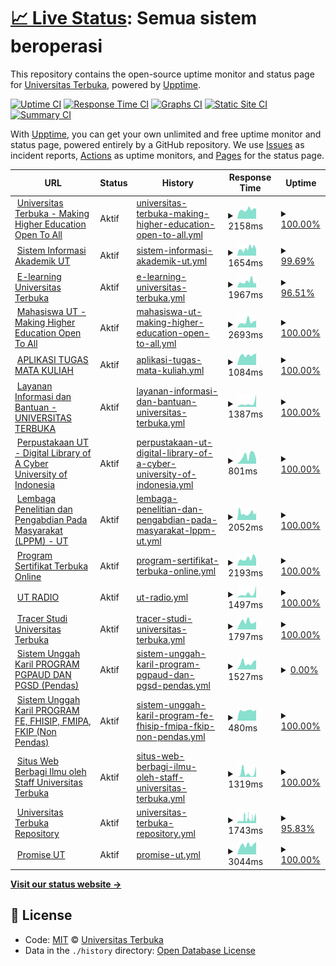 # [📈 Live Status](https://UnivTerbuka.github.io/online): <!--live status--> **Semua sistem beroperasi**

This repository contains the open-source uptime monitor and status page for [Universitas Terbuka](https://www.ut.ac.id/), powered by [Upptime](https://github.com/upptime/upptime).

[![Uptime CI](https://github.com/koj-co/upptime/workflows/Uptime%20CI/badge.svg)](https://github.com/koj-co/upptime/actions?query=workflow%3A%22Uptime+CI%22)
[![Response Time CI](https://github.com/koj-co/upptime/workflows/Response%20Time%20CI/badge.svg)](https://github.com/koj-co/upptime/actions?query=workflow%3A%22Response+Time+CI%22)
[![Graphs CI](https://github.com/koj-co/upptime/workflows/Graphs%20CI/badge.svg)](https://github.com/koj-co/upptime/actions?query=workflow%3A%22Graphs+CI%22)
[![Static Site CI](https://github.com/koj-co/upptime/workflows/Static%20Site%20CI/badge.svg)](https://github.com/koj-co/upptime/actions?query=workflow%3A%22Static+Site+CI%22)
[![Summary CI](https://github.com/koj-co/upptime/workflows/Summary%20CI/badge.svg)](https://github.com/koj-co/upptime/actions?query=workflow%3A%22Summary+CI%22)

With [Upptime](https://upptime.js.org), you can get your own unlimited and free uptime monitor and status page, powered entirely by a GitHub repository. We use [Issues](https://github.com/UnivTerbuka/online/issues) as incident reports, [Actions](https://github.com/UnivTerbuka/online/actions) as uptime monitors, and [Pages](https://UnivTerbuka.github.io/online) for the status page.

<!--start: status pages-->
<!-- This summary is generated by Upptime (https://github.com/upptime/upptime) -->
<!-- Do not edit this manually, your changes will be overwritten -->
<!-- prettier-ignore -->
| URL | Status | History | Response Time | Uptime |
| --- | ------ | ------- | ------------- | ------ |
| <img alt="" src="https://favicons.githubusercontent.com/www.ut.ac.id" height="13"> [Universitas Terbuka - Making Higher Education Open To All](https://www.ut.ac.id/) | Aktif | [universitas-terbuka-making-higher-education-open-to-all.yml](https://github.com/UnivTerbuka/online/commits/HEAD/history/universitas-terbuka-making-higher-education-open-to-all.yml) | <details><summary><img alt="Response time graph" src="./graphs/universitas-terbuka-making-higher-education-open-to-all/response-time-week.png" height="20"> 2158ms</summary><br><a href="https://UnivTerbuka.github.io/online/history/universitas-terbuka-making-higher-education-open-to-all"><img alt="Response time 3251" src="https://img.shields.io/endpoint?url=https%3A%2F%2Fraw.githubusercontent.com%2FUnivTerbuka%2Fonline%2FHEAD%2Fapi%2Funiversitas-terbuka-making-higher-education-open-to-all%2Fresponse-time.json"></a><br><a href="https://UnivTerbuka.github.io/online/history/universitas-terbuka-making-higher-education-open-to-all"><img alt="24-hour response time 2392" src="https://img.shields.io/endpoint?url=https%3A%2F%2Fraw.githubusercontent.com%2FUnivTerbuka%2Fonline%2FHEAD%2Fapi%2Funiversitas-terbuka-making-higher-education-open-to-all%2Fresponse-time-day.json"></a><br><a href="https://UnivTerbuka.github.io/online/history/universitas-terbuka-making-higher-education-open-to-all"><img alt="7-day response time 2158" src="https://img.shields.io/endpoint?url=https%3A%2F%2Fraw.githubusercontent.com%2FUnivTerbuka%2Fonline%2FHEAD%2Fapi%2Funiversitas-terbuka-making-higher-education-open-to-all%2Fresponse-time-week.json"></a><br><a href="https://UnivTerbuka.github.io/online/history/universitas-terbuka-making-higher-education-open-to-all"><img alt="30-day response time 2266" src="https://img.shields.io/endpoint?url=https%3A%2F%2Fraw.githubusercontent.com%2FUnivTerbuka%2Fonline%2FHEAD%2Fapi%2Funiversitas-terbuka-making-higher-education-open-to-all%2Fresponse-time-month.json"></a><br><a href="https://UnivTerbuka.github.io/online/history/universitas-terbuka-making-higher-education-open-to-all"><img alt="1-year response time 3251" src="https://img.shields.io/endpoint?url=https%3A%2F%2Fraw.githubusercontent.com%2FUnivTerbuka%2Fonline%2FHEAD%2Fapi%2Funiversitas-terbuka-making-higher-education-open-to-all%2Fresponse-time-year.json"></a></details> | <details><summary><a href="https://UnivTerbuka.github.io/online/history/universitas-terbuka-making-higher-education-open-to-all">100.00%</a></summary><a href="https://UnivTerbuka.github.io/online/history/universitas-terbuka-making-higher-education-open-to-all"><img alt="All-time uptime 100.00%" src="https://img.shields.io/endpoint?url=https%3A%2F%2Fraw.githubusercontent.com%2FUnivTerbuka%2Fonline%2FHEAD%2Fapi%2Funiversitas-terbuka-making-higher-education-open-to-all%2Fuptime.json"></a><br><a href="https://UnivTerbuka.github.io/online/history/universitas-terbuka-making-higher-education-open-to-all"><img alt="24-hour uptime 100.00%" src="https://img.shields.io/endpoint?url=https%3A%2F%2Fraw.githubusercontent.com%2FUnivTerbuka%2Fonline%2FHEAD%2Fapi%2Funiversitas-terbuka-making-higher-education-open-to-all%2Fuptime-day.json"></a><br><a href="https://UnivTerbuka.github.io/online/history/universitas-terbuka-making-higher-education-open-to-all"><img alt="7-day uptime 100.00%" src="https://img.shields.io/endpoint?url=https%3A%2F%2Fraw.githubusercontent.com%2FUnivTerbuka%2Fonline%2FHEAD%2Fapi%2Funiversitas-terbuka-making-higher-education-open-to-all%2Fuptime-week.json"></a><br><a href="https://UnivTerbuka.github.io/online/history/universitas-terbuka-making-higher-education-open-to-all"><img alt="30-day uptime 100.00%" src="https://img.shields.io/endpoint?url=https%3A%2F%2Fraw.githubusercontent.com%2FUnivTerbuka%2Fonline%2FHEAD%2Fapi%2Funiversitas-terbuka-making-higher-education-open-to-all%2Fuptime-month.json"></a><br><a href="https://UnivTerbuka.github.io/online/history/universitas-terbuka-making-higher-education-open-to-all"><img alt="1-year uptime 100.00%" src="https://img.shields.io/endpoint?url=https%3A%2F%2Fraw.githubusercontent.com%2FUnivTerbuka%2Fonline%2FHEAD%2Fapi%2Funiversitas-terbuka-making-higher-education-open-to-all%2Fuptime-year.json"></a></details>
| <img alt="" src="https://favicons.githubusercontent.com/sia.ut.ac.id" height="13"> [Sistem Informasi Akademik UT](https://sia.ut.ac.id/) | Aktif | [sistem-informasi-akademik-ut.yml](https://github.com/UnivTerbuka/online/commits/HEAD/history/sistem-informasi-akademik-ut.yml) | <details><summary><img alt="Response time graph" src="./graphs/sistem-informasi-akademik-ut/response-time-week.png" height="20"> 1654ms</summary><br><a href="https://UnivTerbuka.github.io/online/history/sistem-informasi-akademik-ut"><img alt="Response time 2215" src="https://img.shields.io/endpoint?url=https%3A%2F%2Fraw.githubusercontent.com%2FUnivTerbuka%2Fonline%2FHEAD%2Fapi%2Fsistem-informasi-akademik-ut%2Fresponse-time.json"></a><br><a href="https://UnivTerbuka.github.io/online/history/sistem-informasi-akademik-ut"><img alt="24-hour response time 1432" src="https://img.shields.io/endpoint?url=https%3A%2F%2Fraw.githubusercontent.com%2FUnivTerbuka%2Fonline%2FHEAD%2Fapi%2Fsistem-informasi-akademik-ut%2Fresponse-time-day.json"></a><br><a href="https://UnivTerbuka.github.io/online/history/sistem-informasi-akademik-ut"><img alt="7-day response time 1654" src="https://img.shields.io/endpoint?url=https%3A%2F%2Fraw.githubusercontent.com%2FUnivTerbuka%2Fonline%2FHEAD%2Fapi%2Fsistem-informasi-akademik-ut%2Fresponse-time-week.json"></a><br><a href="https://UnivTerbuka.github.io/online/history/sistem-informasi-akademik-ut"><img alt="30-day response time 1656" src="https://img.shields.io/endpoint?url=https%3A%2F%2Fraw.githubusercontent.com%2FUnivTerbuka%2Fonline%2FHEAD%2Fapi%2Fsistem-informasi-akademik-ut%2Fresponse-time-month.json"></a><br><a href="https://UnivTerbuka.github.io/online/history/sistem-informasi-akademik-ut"><img alt="1-year response time 2215" src="https://img.shields.io/endpoint?url=https%3A%2F%2Fraw.githubusercontent.com%2FUnivTerbuka%2Fonline%2FHEAD%2Fapi%2Fsistem-informasi-akademik-ut%2Fresponse-time-year.json"></a></details> | <details><summary><a href="https://UnivTerbuka.github.io/online/history/sistem-informasi-akademik-ut">99.69%</a></summary><a href="https://UnivTerbuka.github.io/online/history/sistem-informasi-akademik-ut"><img alt="All-time uptime 99.25%" src="https://img.shields.io/endpoint?url=https%3A%2F%2Fraw.githubusercontent.com%2FUnivTerbuka%2Fonline%2FHEAD%2Fapi%2Fsistem-informasi-akademik-ut%2Fuptime.json"></a><br><a href="https://UnivTerbuka.github.io/online/history/sistem-informasi-akademik-ut"><img alt="24-hour uptime 100.00%" src="https://img.shields.io/endpoint?url=https%3A%2F%2Fraw.githubusercontent.com%2FUnivTerbuka%2Fonline%2FHEAD%2Fapi%2Fsistem-informasi-akademik-ut%2Fuptime-day.json"></a><br><a href="https://UnivTerbuka.github.io/online/history/sistem-informasi-akademik-ut"><img alt="7-day uptime 99.69%" src="https://img.shields.io/endpoint?url=https%3A%2F%2Fraw.githubusercontent.com%2FUnivTerbuka%2Fonline%2FHEAD%2Fapi%2Fsistem-informasi-akademik-ut%2Fuptime-week.json"></a><br><a href="https://UnivTerbuka.github.io/online/history/sistem-informasi-akademik-ut"><img alt="30-day uptime 99.93%" src="https://img.shields.io/endpoint?url=https%3A%2F%2Fraw.githubusercontent.com%2FUnivTerbuka%2Fonline%2FHEAD%2Fapi%2Fsistem-informasi-akademik-ut%2Fuptime-month.json"></a><br><a href="https://UnivTerbuka.github.io/online/history/sistem-informasi-akademik-ut"><img alt="1-year uptime 99.25%" src="https://img.shields.io/endpoint?url=https%3A%2F%2Fraw.githubusercontent.com%2FUnivTerbuka%2Fonline%2FHEAD%2Fapi%2Fsistem-informasi-akademik-ut%2Fuptime-year.json"></a></details>
| <img alt="" src="https://favicons.githubusercontent.com/elearning.ut.ac.id" height="13"> [E-learning Universitas Terbuka](https://elearning.ut.ac.id/) | Aktif | [e-learning-universitas-terbuka.yml](https://github.com/UnivTerbuka/online/commits/HEAD/history/e-learning-universitas-terbuka.yml) | <details><summary><img alt="Response time graph" src="./graphs/e-learning-universitas-terbuka/response-time-week.png" height="20"> 1967ms</summary><br><a href="https://UnivTerbuka.github.io/online/history/e-learning-universitas-terbuka"><img alt="Response time 3830" src="https://img.shields.io/endpoint?url=https%3A%2F%2Fraw.githubusercontent.com%2FUnivTerbuka%2Fonline%2FHEAD%2Fapi%2Fe-learning-universitas-terbuka%2Fresponse-time.json"></a><br><a href="https://UnivTerbuka.github.io/online/history/e-learning-universitas-terbuka"><img alt="24-hour response time 2284" src="https://img.shields.io/endpoint?url=https%3A%2F%2Fraw.githubusercontent.com%2FUnivTerbuka%2Fonline%2FHEAD%2Fapi%2Fe-learning-universitas-terbuka%2Fresponse-time-day.json"></a><br><a href="https://UnivTerbuka.github.io/online/history/e-learning-universitas-terbuka"><img alt="7-day response time 1967" src="https://img.shields.io/endpoint?url=https%3A%2F%2Fraw.githubusercontent.com%2FUnivTerbuka%2Fonline%2FHEAD%2Fapi%2Fe-learning-universitas-terbuka%2Fresponse-time-week.json"></a><br><a href="https://UnivTerbuka.github.io/online/history/e-learning-universitas-terbuka"><img alt="30-day response time 6659" src="https://img.shields.io/endpoint?url=https%3A%2F%2Fraw.githubusercontent.com%2FUnivTerbuka%2Fonline%2FHEAD%2Fapi%2Fe-learning-universitas-terbuka%2Fresponse-time-month.json"></a><br><a href="https://UnivTerbuka.github.io/online/history/e-learning-universitas-terbuka"><img alt="1-year response time 3830" src="https://img.shields.io/endpoint?url=https%3A%2F%2Fraw.githubusercontent.com%2FUnivTerbuka%2Fonline%2FHEAD%2Fapi%2Fe-learning-universitas-terbuka%2Fresponse-time-year.json"></a></details> | <details><summary><a href="https://UnivTerbuka.github.io/online/history/e-learning-universitas-terbuka">96.51%</a></summary><a href="https://UnivTerbuka.github.io/online/history/e-learning-universitas-terbuka"><img alt="All-time uptime 86.64%" src="https://img.shields.io/endpoint?url=https%3A%2F%2Fraw.githubusercontent.com%2FUnivTerbuka%2Fonline%2FHEAD%2Fapi%2Fe-learning-universitas-terbuka%2Fuptime.json"></a><br><a href="https://UnivTerbuka.github.io/online/history/e-learning-universitas-terbuka"><img alt="24-hour uptime 94.94%" src="https://img.shields.io/endpoint?url=https%3A%2F%2Fraw.githubusercontent.com%2FUnivTerbuka%2Fonline%2FHEAD%2Fapi%2Fe-learning-universitas-terbuka%2Fuptime-day.json"></a><br><a href="https://UnivTerbuka.github.io/online/history/e-learning-universitas-terbuka"><img alt="7-day uptime 96.51%" src="https://img.shields.io/endpoint?url=https%3A%2F%2Fraw.githubusercontent.com%2FUnivTerbuka%2Fonline%2FHEAD%2Fapi%2Fe-learning-universitas-terbuka%2Fuptime-week.json"></a><br><a href="https://UnivTerbuka.github.io/online/history/e-learning-universitas-terbuka"><img alt="30-day uptime 99.20%" src="https://img.shields.io/endpoint?url=https%3A%2F%2Fraw.githubusercontent.com%2FUnivTerbuka%2Fonline%2FHEAD%2Fapi%2Fe-learning-universitas-terbuka%2Fuptime-month.json"></a><br><a href="https://UnivTerbuka.github.io/online/history/e-learning-universitas-terbuka"><img alt="1-year uptime 86.64%" src="https://img.shields.io/endpoint?url=https%3A%2F%2Fraw.githubusercontent.com%2FUnivTerbuka%2Fonline%2FHEAD%2Fapi%2Fe-learning-universitas-terbuka%2Fuptime-year.json"></a></details>
| <img alt="" src="https://favicons.githubusercontent.com/mahasiswa.ut.ac.id" height="13"> [Mahasiswa UT - Making Higher Education Open To All](https://mahasiswa.ut.ac.id/) | Aktif | [mahasiswa-ut-making-higher-education-open-to-all.yml](https://github.com/UnivTerbuka/online/commits/HEAD/history/mahasiswa-ut-making-higher-education-open-to-all.yml) | <details><summary><img alt="Response time graph" src="./graphs/mahasiswa-ut-making-higher-education-open-to-all/response-time-week.png" height="20"> 2693ms</summary><br><a href="https://UnivTerbuka.github.io/online/history/mahasiswa-ut-making-higher-education-open-to-all"><img alt="Response time 3384" src="https://img.shields.io/endpoint?url=https%3A%2F%2Fraw.githubusercontent.com%2FUnivTerbuka%2Fonline%2FHEAD%2Fapi%2Fmahasiswa-ut-making-higher-education-open-to-all%2Fresponse-time.json"></a><br><a href="https://UnivTerbuka.github.io/online/history/mahasiswa-ut-making-higher-education-open-to-all"><img alt="24-hour response time 3180" src="https://img.shields.io/endpoint?url=https%3A%2F%2Fraw.githubusercontent.com%2FUnivTerbuka%2Fonline%2FHEAD%2Fapi%2Fmahasiswa-ut-making-higher-education-open-to-all%2Fresponse-time-day.json"></a><br><a href="https://UnivTerbuka.github.io/online/history/mahasiswa-ut-making-higher-education-open-to-all"><img alt="7-day response time 2693" src="https://img.shields.io/endpoint?url=https%3A%2F%2Fraw.githubusercontent.com%2FUnivTerbuka%2Fonline%2FHEAD%2Fapi%2Fmahasiswa-ut-making-higher-education-open-to-all%2Fresponse-time-week.json"></a><br><a href="https://UnivTerbuka.github.io/online/history/mahasiswa-ut-making-higher-education-open-to-all"><img alt="30-day response time 2603" src="https://img.shields.io/endpoint?url=https%3A%2F%2Fraw.githubusercontent.com%2FUnivTerbuka%2Fonline%2FHEAD%2Fapi%2Fmahasiswa-ut-making-higher-education-open-to-all%2Fresponse-time-month.json"></a><br><a href="https://UnivTerbuka.github.io/online/history/mahasiswa-ut-making-higher-education-open-to-all"><img alt="1-year response time 3384" src="https://img.shields.io/endpoint?url=https%3A%2F%2Fraw.githubusercontent.com%2FUnivTerbuka%2Fonline%2FHEAD%2Fapi%2Fmahasiswa-ut-making-higher-education-open-to-all%2Fresponse-time-year.json"></a></details> | <details><summary><a href="https://UnivTerbuka.github.io/online/history/mahasiswa-ut-making-higher-education-open-to-all">100.00%</a></summary><a href="https://UnivTerbuka.github.io/online/history/mahasiswa-ut-making-higher-education-open-to-all"><img alt="All-time uptime 98.86%" src="https://img.shields.io/endpoint?url=https%3A%2F%2Fraw.githubusercontent.com%2FUnivTerbuka%2Fonline%2FHEAD%2Fapi%2Fmahasiswa-ut-making-higher-education-open-to-all%2Fuptime.json"></a><br><a href="https://UnivTerbuka.github.io/online/history/mahasiswa-ut-making-higher-education-open-to-all"><img alt="24-hour uptime 100.00%" src="https://img.shields.io/endpoint?url=https%3A%2F%2Fraw.githubusercontent.com%2FUnivTerbuka%2Fonline%2FHEAD%2Fapi%2Fmahasiswa-ut-making-higher-education-open-to-all%2Fuptime-day.json"></a><br><a href="https://UnivTerbuka.github.io/online/history/mahasiswa-ut-making-higher-education-open-to-all"><img alt="7-day uptime 100.00%" src="https://img.shields.io/endpoint?url=https%3A%2F%2Fraw.githubusercontent.com%2FUnivTerbuka%2Fonline%2FHEAD%2Fapi%2Fmahasiswa-ut-making-higher-education-open-to-all%2Fuptime-week.json"></a><br><a href="https://UnivTerbuka.github.io/online/history/mahasiswa-ut-making-higher-education-open-to-all"><img alt="30-day uptime 100.00%" src="https://img.shields.io/endpoint?url=https%3A%2F%2Fraw.githubusercontent.com%2FUnivTerbuka%2Fonline%2FHEAD%2Fapi%2Fmahasiswa-ut-making-higher-education-open-to-all%2Fuptime-month.json"></a><br><a href="https://UnivTerbuka.github.io/online/history/mahasiswa-ut-making-higher-education-open-to-all"><img alt="1-year uptime 98.86%" src="https://img.shields.io/endpoint?url=https%3A%2F%2Fraw.githubusercontent.com%2FUnivTerbuka%2Fonline%2FHEAD%2Fapi%2Fmahasiswa-ut-making-higher-education-open-to-all%2Fuptime-year.json"></a></details>
| <img alt="" src="https://favicons.githubusercontent.com/tmk.ut.ac.id" height="13"> [APLIKASI TUGAS MATA KULIAH](https://tmk.ut.ac.id/tmkui/#/) | Aktif | [aplikasi-tugas-mata-kuliah.yml](https://github.com/UnivTerbuka/online/commits/HEAD/history/aplikasi-tugas-mata-kuliah.yml) | <details><summary><img alt="Response time graph" src="./graphs/aplikasi-tugas-mata-kuliah/response-time-week.png" height="20"> 1084ms</summary><br><a href="https://UnivTerbuka.github.io/online/history/aplikasi-tugas-mata-kuliah"><img alt="Response time 1795" src="https://img.shields.io/endpoint?url=https%3A%2F%2Fraw.githubusercontent.com%2FUnivTerbuka%2Fonline%2FHEAD%2Fapi%2Faplikasi-tugas-mata-kuliah%2Fresponse-time.json"></a><br><a href="https://UnivTerbuka.github.io/online/history/aplikasi-tugas-mata-kuliah"><img alt="24-hour response time 1256" src="https://img.shields.io/endpoint?url=https%3A%2F%2Fraw.githubusercontent.com%2FUnivTerbuka%2Fonline%2FHEAD%2Fapi%2Faplikasi-tugas-mata-kuliah%2Fresponse-time-day.json"></a><br><a href="https://UnivTerbuka.github.io/online/history/aplikasi-tugas-mata-kuliah"><img alt="7-day response time 1084" src="https://img.shields.io/endpoint?url=https%3A%2F%2Fraw.githubusercontent.com%2FUnivTerbuka%2Fonline%2FHEAD%2Fapi%2Faplikasi-tugas-mata-kuliah%2Fresponse-time-week.json"></a><br><a href="https://UnivTerbuka.github.io/online/history/aplikasi-tugas-mata-kuliah"><img alt="30-day response time 1275" src="https://img.shields.io/endpoint?url=https%3A%2F%2Fraw.githubusercontent.com%2FUnivTerbuka%2Fonline%2FHEAD%2Fapi%2Faplikasi-tugas-mata-kuliah%2Fresponse-time-month.json"></a><br><a href="https://UnivTerbuka.github.io/online/history/aplikasi-tugas-mata-kuliah"><img alt="1-year response time 1795" src="https://img.shields.io/endpoint?url=https%3A%2F%2Fraw.githubusercontent.com%2FUnivTerbuka%2Fonline%2FHEAD%2Fapi%2Faplikasi-tugas-mata-kuliah%2Fresponse-time-year.json"></a></details> | <details><summary><a href="https://UnivTerbuka.github.io/online/history/aplikasi-tugas-mata-kuliah">100.00%</a></summary><a href="https://UnivTerbuka.github.io/online/history/aplikasi-tugas-mata-kuliah"><img alt="All-time uptime 98.78%" src="https://img.shields.io/endpoint?url=https%3A%2F%2Fraw.githubusercontent.com%2FUnivTerbuka%2Fonline%2FHEAD%2Fapi%2Faplikasi-tugas-mata-kuliah%2Fuptime.json"></a><br><a href="https://UnivTerbuka.github.io/online/history/aplikasi-tugas-mata-kuliah"><img alt="24-hour uptime 100.00%" src="https://img.shields.io/endpoint?url=https%3A%2F%2Fraw.githubusercontent.com%2FUnivTerbuka%2Fonline%2FHEAD%2Fapi%2Faplikasi-tugas-mata-kuliah%2Fuptime-day.json"></a><br><a href="https://UnivTerbuka.github.io/online/history/aplikasi-tugas-mata-kuliah"><img alt="7-day uptime 100.00%" src="https://img.shields.io/endpoint?url=https%3A%2F%2Fraw.githubusercontent.com%2FUnivTerbuka%2Fonline%2FHEAD%2Fapi%2Faplikasi-tugas-mata-kuliah%2Fuptime-week.json"></a><br><a href="https://UnivTerbuka.github.io/online/history/aplikasi-tugas-mata-kuliah"><img alt="30-day uptime 100.00%" src="https://img.shields.io/endpoint?url=https%3A%2F%2Fraw.githubusercontent.com%2FUnivTerbuka%2Fonline%2FHEAD%2Fapi%2Faplikasi-tugas-mata-kuliah%2Fuptime-month.json"></a><br><a href="https://UnivTerbuka.github.io/online/history/aplikasi-tugas-mata-kuliah"><img alt="1-year uptime 98.78%" src="https://img.shields.io/endpoint?url=https%3A%2F%2Fraw.githubusercontent.com%2FUnivTerbuka%2Fonline%2FHEAD%2Fapi%2Faplikasi-tugas-mata-kuliah%2Fuptime-year.json"></a></details>
| <img alt="" src="https://favicons.githubusercontent.com/hallo-ut.ut.ac.id" height="13"> [Layanan Informasi dan Bantuan - UNIVERSITAS TERBUKA](http://hallo-ut.ut.ac.id/) | Aktif | [layanan-informasi-dan-bantuan-universitas-terbuka.yml](https://github.com/UnivTerbuka/online/commits/HEAD/history/layanan-informasi-dan-bantuan-universitas-terbuka.yml) | <details><summary><img alt="Response time graph" src="./graphs/layanan-informasi-dan-bantuan-universitas-terbuka/response-time-week.png" height="20"> 1387ms</summary><br><a href="https://UnivTerbuka.github.io/online/history/layanan-informasi-dan-bantuan-universitas-terbuka"><img alt="Response time 1613" src="https://img.shields.io/endpoint?url=https%3A%2F%2Fraw.githubusercontent.com%2FUnivTerbuka%2Fonline%2FHEAD%2Fapi%2Flayanan-informasi-dan-bantuan-universitas-terbuka%2Fresponse-time.json"></a><br><a href="https://UnivTerbuka.github.io/online/history/layanan-informasi-dan-bantuan-universitas-terbuka"><img alt="24-hour response time 4867" src="https://img.shields.io/endpoint?url=https%3A%2F%2Fraw.githubusercontent.com%2FUnivTerbuka%2Fonline%2FHEAD%2Fapi%2Flayanan-informasi-dan-bantuan-universitas-terbuka%2Fresponse-time-day.json"></a><br><a href="https://UnivTerbuka.github.io/online/history/layanan-informasi-dan-bantuan-universitas-terbuka"><img alt="7-day response time 1387" src="https://img.shields.io/endpoint?url=https%3A%2F%2Fraw.githubusercontent.com%2FUnivTerbuka%2Fonline%2FHEAD%2Fapi%2Flayanan-informasi-dan-bantuan-universitas-terbuka%2Fresponse-time-week.json"></a><br><a href="https://UnivTerbuka.github.io/online/history/layanan-informasi-dan-bantuan-universitas-terbuka"><img alt="30-day response time 1029" src="https://img.shields.io/endpoint?url=https%3A%2F%2Fraw.githubusercontent.com%2FUnivTerbuka%2Fonline%2FHEAD%2Fapi%2Flayanan-informasi-dan-bantuan-universitas-terbuka%2Fresponse-time-month.json"></a><br><a href="https://UnivTerbuka.github.io/online/history/layanan-informasi-dan-bantuan-universitas-terbuka"><img alt="1-year response time 1613" src="https://img.shields.io/endpoint?url=https%3A%2F%2Fraw.githubusercontent.com%2FUnivTerbuka%2Fonline%2FHEAD%2Fapi%2Flayanan-informasi-dan-bantuan-universitas-terbuka%2Fresponse-time-year.json"></a></details> | <details><summary><a href="https://UnivTerbuka.github.io/online/history/layanan-informasi-dan-bantuan-universitas-terbuka">100.00%</a></summary><a href="https://UnivTerbuka.github.io/online/history/layanan-informasi-dan-bantuan-universitas-terbuka"><img alt="All-time uptime 98.83%" src="https://img.shields.io/endpoint?url=https%3A%2F%2Fraw.githubusercontent.com%2FUnivTerbuka%2Fonline%2FHEAD%2Fapi%2Flayanan-informasi-dan-bantuan-universitas-terbuka%2Fuptime.json"></a><br><a href="https://UnivTerbuka.github.io/online/history/layanan-informasi-dan-bantuan-universitas-terbuka"><img alt="24-hour uptime 100.00%" src="https://img.shields.io/endpoint?url=https%3A%2F%2Fraw.githubusercontent.com%2FUnivTerbuka%2Fonline%2FHEAD%2Fapi%2Flayanan-informasi-dan-bantuan-universitas-terbuka%2Fuptime-day.json"></a><br><a href="https://UnivTerbuka.github.io/online/history/layanan-informasi-dan-bantuan-universitas-terbuka"><img alt="7-day uptime 100.00%" src="https://img.shields.io/endpoint?url=https%3A%2F%2Fraw.githubusercontent.com%2FUnivTerbuka%2Fonline%2FHEAD%2Fapi%2Flayanan-informasi-dan-bantuan-universitas-terbuka%2Fuptime-week.json"></a><br><a href="https://UnivTerbuka.github.io/online/history/layanan-informasi-dan-bantuan-universitas-terbuka"><img alt="30-day uptime 100.00%" src="https://img.shields.io/endpoint?url=https%3A%2F%2Fraw.githubusercontent.com%2FUnivTerbuka%2Fonline%2FHEAD%2Fapi%2Flayanan-informasi-dan-bantuan-universitas-terbuka%2Fuptime-month.json"></a><br><a href="https://UnivTerbuka.github.io/online/history/layanan-informasi-dan-bantuan-universitas-terbuka"><img alt="1-year uptime 98.83%" src="https://img.shields.io/endpoint?url=https%3A%2F%2Fraw.githubusercontent.com%2FUnivTerbuka%2Fonline%2FHEAD%2Fapi%2Flayanan-informasi-dan-bantuan-universitas-terbuka%2Fuptime-year.json"></a></details>
| <img alt="" src="https://favicons.githubusercontent.com/www.pustaka.ut.ac.id" height="13"> [Perpustakaan UT - Digital Library of A Cyber University of Indonesia](https://www.pustaka.ut.ac.id/) | Aktif | [perpustakaan-ut-digital-library-of-a-cyber-university-of-indonesia.yml](https://github.com/UnivTerbuka/online/commits/HEAD/history/perpustakaan-ut-digital-library-of-a-cyber-university-of-indonesia.yml) | <details><summary><img alt="Response time graph" src="./graphs/perpustakaan-ut-digital-library-of-a-cyber-university-of-indonesia/response-time-week.png" height="20"> 801ms</summary><br><a href="https://UnivTerbuka.github.io/online/history/perpustakaan-ut-digital-library-of-a-cyber-university-of-indonesia"><img alt="Response time 1172" src="https://img.shields.io/endpoint?url=https%3A%2F%2Fraw.githubusercontent.com%2FUnivTerbuka%2Fonline%2FHEAD%2Fapi%2Fperpustakaan-ut-digital-library-of-a-cyber-university-of-indonesia%2Fresponse-time.json"></a><br><a href="https://UnivTerbuka.github.io/online/history/perpustakaan-ut-digital-library-of-a-cyber-university-of-indonesia"><img alt="24-hour response time 468" src="https://img.shields.io/endpoint?url=https%3A%2F%2Fraw.githubusercontent.com%2FUnivTerbuka%2Fonline%2FHEAD%2Fapi%2Fperpustakaan-ut-digital-library-of-a-cyber-university-of-indonesia%2Fresponse-time-day.json"></a><br><a href="https://UnivTerbuka.github.io/online/history/perpustakaan-ut-digital-library-of-a-cyber-university-of-indonesia"><img alt="7-day response time 801" src="https://img.shields.io/endpoint?url=https%3A%2F%2Fraw.githubusercontent.com%2FUnivTerbuka%2Fonline%2FHEAD%2Fapi%2Fperpustakaan-ut-digital-library-of-a-cyber-university-of-indonesia%2Fresponse-time-week.json"></a><br><a href="https://UnivTerbuka.github.io/online/history/perpustakaan-ut-digital-library-of-a-cyber-university-of-indonesia"><img alt="30-day response time 1153" src="https://img.shields.io/endpoint?url=https%3A%2F%2Fraw.githubusercontent.com%2FUnivTerbuka%2Fonline%2FHEAD%2Fapi%2Fperpustakaan-ut-digital-library-of-a-cyber-university-of-indonesia%2Fresponse-time-month.json"></a><br><a href="https://UnivTerbuka.github.io/online/history/perpustakaan-ut-digital-library-of-a-cyber-university-of-indonesia"><img alt="1-year response time 1172" src="https://img.shields.io/endpoint?url=https%3A%2F%2Fraw.githubusercontent.com%2FUnivTerbuka%2Fonline%2FHEAD%2Fapi%2Fperpustakaan-ut-digital-library-of-a-cyber-university-of-indonesia%2Fresponse-time-year.json"></a></details> | <details><summary><a href="https://UnivTerbuka.github.io/online/history/perpustakaan-ut-digital-library-of-a-cyber-university-of-indonesia">100.00%</a></summary><a href="https://UnivTerbuka.github.io/online/history/perpustakaan-ut-digital-library-of-a-cyber-university-of-indonesia"><img alt="All-time uptime 100.00%" src="https://img.shields.io/endpoint?url=https%3A%2F%2Fraw.githubusercontent.com%2FUnivTerbuka%2Fonline%2FHEAD%2Fapi%2Fperpustakaan-ut-digital-library-of-a-cyber-university-of-indonesia%2Fuptime.json"></a><br><a href="https://UnivTerbuka.github.io/online/history/perpustakaan-ut-digital-library-of-a-cyber-university-of-indonesia"><img alt="24-hour uptime 100.00%" src="https://img.shields.io/endpoint?url=https%3A%2F%2Fraw.githubusercontent.com%2FUnivTerbuka%2Fonline%2FHEAD%2Fapi%2Fperpustakaan-ut-digital-library-of-a-cyber-university-of-indonesia%2Fuptime-day.json"></a><br><a href="https://UnivTerbuka.github.io/online/history/perpustakaan-ut-digital-library-of-a-cyber-university-of-indonesia"><img alt="7-day uptime 100.00%" src="https://img.shields.io/endpoint?url=https%3A%2F%2Fraw.githubusercontent.com%2FUnivTerbuka%2Fonline%2FHEAD%2Fapi%2Fperpustakaan-ut-digital-library-of-a-cyber-university-of-indonesia%2Fuptime-week.json"></a><br><a href="https://UnivTerbuka.github.io/online/history/perpustakaan-ut-digital-library-of-a-cyber-university-of-indonesia"><img alt="30-day uptime 100.00%" src="https://img.shields.io/endpoint?url=https%3A%2F%2Fraw.githubusercontent.com%2FUnivTerbuka%2Fonline%2FHEAD%2Fapi%2Fperpustakaan-ut-digital-library-of-a-cyber-university-of-indonesia%2Fuptime-month.json"></a><br><a href="https://UnivTerbuka.github.io/online/history/perpustakaan-ut-digital-library-of-a-cyber-university-of-indonesia"><img alt="1-year uptime 100.00%" src="https://img.shields.io/endpoint?url=https%3A%2F%2Fraw.githubusercontent.com%2FUnivTerbuka%2Fonline%2FHEAD%2Fapi%2Fperpustakaan-ut-digital-library-of-a-cyber-university-of-indonesia%2Fuptime-year.json"></a></details>
| <img alt="" src="https://favicons.githubusercontent.com/lppm.ut.ac.id" height="13"> [Lembaga Penelitian dan Pengabdian Pada Masyarakat (LPPM) - UT](http://lppm.ut.ac.id/) | Aktif | [lembaga-penelitian-dan-pengabdian-pada-masyarakat-lppm-ut.yml](https://github.com/UnivTerbuka/online/commits/HEAD/history/lembaga-penelitian-dan-pengabdian-pada-masyarakat-lppm-ut.yml) | <details><summary><img alt="Response time graph" src="./graphs/lembaga-penelitian-dan-pengabdian-pada-masyarakat-lppm-ut/response-time-week.png" height="20"> 2052ms</summary><br><a href="https://UnivTerbuka.github.io/online/history/lembaga-penelitian-dan-pengabdian-pada-masyarakat-lppm-ut"><img alt="Response time 2887" src="https://img.shields.io/endpoint?url=https%3A%2F%2Fraw.githubusercontent.com%2FUnivTerbuka%2Fonline%2FHEAD%2Fapi%2Flembaga-penelitian-dan-pengabdian-pada-masyarakat-lppm-ut%2Fresponse-time.json"></a><br><a href="https://UnivTerbuka.github.io/online/history/lembaga-penelitian-dan-pengabdian-pada-masyarakat-lppm-ut"><img alt="24-hour response time 1729" src="https://img.shields.io/endpoint?url=https%3A%2F%2Fraw.githubusercontent.com%2FUnivTerbuka%2Fonline%2FHEAD%2Fapi%2Flembaga-penelitian-dan-pengabdian-pada-masyarakat-lppm-ut%2Fresponse-time-day.json"></a><br><a href="https://UnivTerbuka.github.io/online/history/lembaga-penelitian-dan-pengabdian-pada-masyarakat-lppm-ut"><img alt="7-day response time 2052" src="https://img.shields.io/endpoint?url=https%3A%2F%2Fraw.githubusercontent.com%2FUnivTerbuka%2Fonline%2FHEAD%2Fapi%2Flembaga-penelitian-dan-pengabdian-pada-masyarakat-lppm-ut%2Fresponse-time-week.json"></a><br><a href="https://UnivTerbuka.github.io/online/history/lembaga-penelitian-dan-pengabdian-pada-masyarakat-lppm-ut"><img alt="30-day response time 2560" src="https://img.shields.io/endpoint?url=https%3A%2F%2Fraw.githubusercontent.com%2FUnivTerbuka%2Fonline%2FHEAD%2Fapi%2Flembaga-penelitian-dan-pengabdian-pada-masyarakat-lppm-ut%2Fresponse-time-month.json"></a><br><a href="https://UnivTerbuka.github.io/online/history/lembaga-penelitian-dan-pengabdian-pada-masyarakat-lppm-ut"><img alt="1-year response time 2887" src="https://img.shields.io/endpoint?url=https%3A%2F%2Fraw.githubusercontent.com%2FUnivTerbuka%2Fonline%2FHEAD%2Fapi%2Flembaga-penelitian-dan-pengabdian-pada-masyarakat-lppm-ut%2Fresponse-time-year.json"></a></details> | <details><summary><a href="https://UnivTerbuka.github.io/online/history/lembaga-penelitian-dan-pengabdian-pada-masyarakat-lppm-ut">100.00%</a></summary><a href="https://UnivTerbuka.github.io/online/history/lembaga-penelitian-dan-pengabdian-pada-masyarakat-lppm-ut"><img alt="All-time uptime 100.00%" src="https://img.shields.io/endpoint?url=https%3A%2F%2Fraw.githubusercontent.com%2FUnivTerbuka%2Fonline%2FHEAD%2Fapi%2Flembaga-penelitian-dan-pengabdian-pada-masyarakat-lppm-ut%2Fuptime.json"></a><br><a href="https://UnivTerbuka.github.io/online/history/lembaga-penelitian-dan-pengabdian-pada-masyarakat-lppm-ut"><img alt="24-hour uptime 100.00%" src="https://img.shields.io/endpoint?url=https%3A%2F%2Fraw.githubusercontent.com%2FUnivTerbuka%2Fonline%2FHEAD%2Fapi%2Flembaga-penelitian-dan-pengabdian-pada-masyarakat-lppm-ut%2Fuptime-day.json"></a><br><a href="https://UnivTerbuka.github.io/online/history/lembaga-penelitian-dan-pengabdian-pada-masyarakat-lppm-ut"><img alt="7-day uptime 100.00%" src="https://img.shields.io/endpoint?url=https%3A%2F%2Fraw.githubusercontent.com%2FUnivTerbuka%2Fonline%2FHEAD%2Fapi%2Flembaga-penelitian-dan-pengabdian-pada-masyarakat-lppm-ut%2Fuptime-week.json"></a><br><a href="https://UnivTerbuka.github.io/online/history/lembaga-penelitian-dan-pengabdian-pada-masyarakat-lppm-ut"><img alt="30-day uptime 100.00%" src="https://img.shields.io/endpoint?url=https%3A%2F%2Fraw.githubusercontent.com%2FUnivTerbuka%2Fonline%2FHEAD%2Fapi%2Flembaga-penelitian-dan-pengabdian-pada-masyarakat-lppm-ut%2Fuptime-month.json"></a><br><a href="https://UnivTerbuka.github.io/online/history/lembaga-penelitian-dan-pengabdian-pada-masyarakat-lppm-ut"><img alt="1-year uptime 100.00%" src="https://img.shields.io/endpoint?url=https%3A%2F%2Fraw.githubusercontent.com%2FUnivTerbuka%2Fonline%2FHEAD%2Fapi%2Flembaga-penelitian-dan-pengabdian-pada-masyarakat-lppm-ut%2Fuptime-year.json"></a></details>
| <img alt="" src="https://favicons.githubusercontent.com/moocs.ut.ac.id" height="13"> [Program Sertifikat Terbuka Online](http://moocs.ut.ac.id/) | Aktif | [program-sertifikat-terbuka-online.yml](https://github.com/UnivTerbuka/online/commits/HEAD/history/program-sertifikat-terbuka-online.yml) | <details><summary><img alt="Response time graph" src="./graphs/program-sertifikat-terbuka-online/response-time-week.png" height="20"> 2193ms</summary><br><a href="https://UnivTerbuka.github.io/online/history/program-sertifikat-terbuka-online"><img alt="Response time 2742" src="https://img.shields.io/endpoint?url=https%3A%2F%2Fraw.githubusercontent.com%2FUnivTerbuka%2Fonline%2FHEAD%2Fapi%2Fprogram-sertifikat-terbuka-online%2Fresponse-time.json"></a><br><a href="https://UnivTerbuka.github.io/online/history/program-sertifikat-terbuka-online"><img alt="24-hour response time 2179" src="https://img.shields.io/endpoint?url=https%3A%2F%2Fraw.githubusercontent.com%2FUnivTerbuka%2Fonline%2FHEAD%2Fapi%2Fprogram-sertifikat-terbuka-online%2Fresponse-time-day.json"></a><br><a href="https://UnivTerbuka.github.io/online/history/program-sertifikat-terbuka-online"><img alt="7-day response time 2193" src="https://img.shields.io/endpoint?url=https%3A%2F%2Fraw.githubusercontent.com%2FUnivTerbuka%2Fonline%2FHEAD%2Fapi%2Fprogram-sertifikat-terbuka-online%2Fresponse-time-week.json"></a><br><a href="https://UnivTerbuka.github.io/online/history/program-sertifikat-terbuka-online"><img alt="30-day response time 1919" src="https://img.shields.io/endpoint?url=https%3A%2F%2Fraw.githubusercontent.com%2FUnivTerbuka%2Fonline%2FHEAD%2Fapi%2Fprogram-sertifikat-terbuka-online%2Fresponse-time-month.json"></a><br><a href="https://UnivTerbuka.github.io/online/history/program-sertifikat-terbuka-online"><img alt="1-year response time 2742" src="https://img.shields.io/endpoint?url=https%3A%2F%2Fraw.githubusercontent.com%2FUnivTerbuka%2Fonline%2FHEAD%2Fapi%2Fprogram-sertifikat-terbuka-online%2Fresponse-time-year.json"></a></details> | <details><summary><a href="https://UnivTerbuka.github.io/online/history/program-sertifikat-terbuka-online">100.00%</a></summary><a href="https://UnivTerbuka.github.io/online/history/program-sertifikat-terbuka-online"><img alt="All-time uptime 98.85%" src="https://img.shields.io/endpoint?url=https%3A%2F%2Fraw.githubusercontent.com%2FUnivTerbuka%2Fonline%2FHEAD%2Fapi%2Fprogram-sertifikat-terbuka-online%2Fuptime.json"></a><br><a href="https://UnivTerbuka.github.io/online/history/program-sertifikat-terbuka-online"><img alt="24-hour uptime 100.00%" src="https://img.shields.io/endpoint?url=https%3A%2F%2Fraw.githubusercontent.com%2FUnivTerbuka%2Fonline%2FHEAD%2Fapi%2Fprogram-sertifikat-terbuka-online%2Fuptime-day.json"></a><br><a href="https://UnivTerbuka.github.io/online/history/program-sertifikat-terbuka-online"><img alt="7-day uptime 100.00%" src="https://img.shields.io/endpoint?url=https%3A%2F%2Fraw.githubusercontent.com%2FUnivTerbuka%2Fonline%2FHEAD%2Fapi%2Fprogram-sertifikat-terbuka-online%2Fuptime-week.json"></a><br><a href="https://UnivTerbuka.github.io/online/history/program-sertifikat-terbuka-online"><img alt="30-day uptime 100.00%" src="https://img.shields.io/endpoint?url=https%3A%2F%2Fraw.githubusercontent.com%2FUnivTerbuka%2Fonline%2FHEAD%2Fapi%2Fprogram-sertifikat-terbuka-online%2Fuptime-month.json"></a><br><a href="https://UnivTerbuka.github.io/online/history/program-sertifikat-terbuka-online"><img alt="1-year uptime 98.85%" src="https://img.shields.io/endpoint?url=https%3A%2F%2Fraw.githubusercontent.com%2FUnivTerbuka%2Fonline%2FHEAD%2Fapi%2Fprogram-sertifikat-terbuka-online%2Fuptime-year.json"></a></details>
| <img alt="" src="https://favicons.githubusercontent.com/utradio.ut.ac.id" height="13"> [UT RADIO](http://utradio.ut.ac.id/) | Aktif | [ut-radio.yml](https://github.com/UnivTerbuka/online/commits/HEAD/history/ut-radio.yml) | <details><summary><img alt="Response time graph" src="./graphs/ut-radio/response-time-week.png" height="20"> 1497ms</summary><br><a href="https://UnivTerbuka.github.io/online/history/ut-radio"><img alt="Response time 1793" src="https://img.shields.io/endpoint?url=https%3A%2F%2Fraw.githubusercontent.com%2FUnivTerbuka%2Fonline%2FHEAD%2Fapi%2Fut-radio%2Fresponse-time.json"></a><br><a href="https://UnivTerbuka.github.io/online/history/ut-radio"><img alt="24-hour response time 4549" src="https://img.shields.io/endpoint?url=https%3A%2F%2Fraw.githubusercontent.com%2FUnivTerbuka%2Fonline%2FHEAD%2Fapi%2Fut-radio%2Fresponse-time-day.json"></a><br><a href="https://UnivTerbuka.github.io/online/history/ut-radio"><img alt="7-day response time 1497" src="https://img.shields.io/endpoint?url=https%3A%2F%2Fraw.githubusercontent.com%2FUnivTerbuka%2Fonline%2FHEAD%2Fapi%2Fut-radio%2Fresponse-time-week.json"></a><br><a href="https://UnivTerbuka.github.io/online/history/ut-radio"><img alt="30-day response time 1308" src="https://img.shields.io/endpoint?url=https%3A%2F%2Fraw.githubusercontent.com%2FUnivTerbuka%2Fonline%2FHEAD%2Fapi%2Fut-radio%2Fresponse-time-month.json"></a><br><a href="https://UnivTerbuka.github.io/online/history/ut-radio"><img alt="1-year response time 1793" src="https://img.shields.io/endpoint?url=https%3A%2F%2Fraw.githubusercontent.com%2FUnivTerbuka%2Fonline%2FHEAD%2Fapi%2Fut-radio%2Fresponse-time-year.json"></a></details> | <details><summary><a href="https://UnivTerbuka.github.io/online/history/ut-radio">100.00%</a></summary><a href="https://UnivTerbuka.github.io/online/history/ut-radio"><img alt="All-time uptime 98.87%" src="https://img.shields.io/endpoint?url=https%3A%2F%2Fraw.githubusercontent.com%2FUnivTerbuka%2Fonline%2FHEAD%2Fapi%2Fut-radio%2Fuptime.json"></a><br><a href="https://UnivTerbuka.github.io/online/history/ut-radio"><img alt="24-hour uptime 100.00%" src="https://img.shields.io/endpoint?url=https%3A%2F%2Fraw.githubusercontent.com%2FUnivTerbuka%2Fonline%2FHEAD%2Fapi%2Fut-radio%2Fuptime-day.json"></a><br><a href="https://UnivTerbuka.github.io/online/history/ut-radio"><img alt="7-day uptime 100.00%" src="https://img.shields.io/endpoint?url=https%3A%2F%2Fraw.githubusercontent.com%2FUnivTerbuka%2Fonline%2FHEAD%2Fapi%2Fut-radio%2Fuptime-week.json"></a><br><a href="https://UnivTerbuka.github.io/online/history/ut-radio"><img alt="30-day uptime 100.00%" src="https://img.shields.io/endpoint?url=https%3A%2F%2Fraw.githubusercontent.com%2FUnivTerbuka%2Fonline%2FHEAD%2Fapi%2Fut-radio%2Fuptime-month.json"></a><br><a href="https://UnivTerbuka.github.io/online/history/ut-radio"><img alt="1-year uptime 98.87%" src="https://img.shields.io/endpoint?url=https%3A%2F%2Fraw.githubusercontent.com%2FUnivTerbuka%2Fonline%2FHEAD%2Fapi%2Fut-radio%2Fuptime-year.json"></a></details>
| <img alt="" src="https://favicons.githubusercontent.com/tracer.lppm.ut.ac.id" height="13"> [Tracer Studi Universitas Terbuka](http://tracer.lppm.ut.ac.id/) | Aktif | [tracer-studi-universitas-terbuka.yml](https://github.com/UnivTerbuka/online/commits/HEAD/history/tracer-studi-universitas-terbuka.yml) | <details><summary><img alt="Response time graph" src="./graphs/tracer-studi-universitas-terbuka/response-time-week.png" height="20"> 1797ms</summary><br><a href="https://UnivTerbuka.github.io/online/history/tracer-studi-universitas-terbuka"><img alt="Response time 3102" src="https://img.shields.io/endpoint?url=https%3A%2F%2Fraw.githubusercontent.com%2FUnivTerbuka%2Fonline%2FHEAD%2Fapi%2Ftracer-studi-universitas-terbuka%2Fresponse-time.json"></a><br><a href="https://UnivTerbuka.github.io/online/history/tracer-studi-universitas-terbuka"><img alt="24-hour response time 1837" src="https://img.shields.io/endpoint?url=https%3A%2F%2Fraw.githubusercontent.com%2FUnivTerbuka%2Fonline%2FHEAD%2Fapi%2Ftracer-studi-universitas-terbuka%2Fresponse-time-day.json"></a><br><a href="https://UnivTerbuka.github.io/online/history/tracer-studi-universitas-terbuka"><img alt="7-day response time 1797" src="https://img.shields.io/endpoint?url=https%3A%2F%2Fraw.githubusercontent.com%2FUnivTerbuka%2Fonline%2FHEAD%2Fapi%2Ftracer-studi-universitas-terbuka%2Fresponse-time-week.json"></a><br><a href="https://UnivTerbuka.github.io/online/history/tracer-studi-universitas-terbuka"><img alt="30-day response time 1944" src="https://img.shields.io/endpoint?url=https%3A%2F%2Fraw.githubusercontent.com%2FUnivTerbuka%2Fonline%2FHEAD%2Fapi%2Ftracer-studi-universitas-terbuka%2Fresponse-time-month.json"></a><br><a href="https://UnivTerbuka.github.io/online/history/tracer-studi-universitas-terbuka"><img alt="1-year response time 3102" src="https://img.shields.io/endpoint?url=https%3A%2F%2Fraw.githubusercontent.com%2FUnivTerbuka%2Fonline%2FHEAD%2Fapi%2Ftracer-studi-universitas-terbuka%2Fresponse-time-year.json"></a></details> | <details><summary><a href="https://UnivTerbuka.github.io/online/history/tracer-studi-universitas-terbuka">100.00%</a></summary><a href="https://UnivTerbuka.github.io/online/history/tracer-studi-universitas-terbuka"><img alt="All-time uptime 98.89%" src="https://img.shields.io/endpoint?url=https%3A%2F%2Fraw.githubusercontent.com%2FUnivTerbuka%2Fonline%2FHEAD%2Fapi%2Ftracer-studi-universitas-terbuka%2Fuptime.json"></a><br><a href="https://UnivTerbuka.github.io/online/history/tracer-studi-universitas-terbuka"><img alt="24-hour uptime 100.00%" src="https://img.shields.io/endpoint?url=https%3A%2F%2Fraw.githubusercontent.com%2FUnivTerbuka%2Fonline%2FHEAD%2Fapi%2Ftracer-studi-universitas-terbuka%2Fuptime-day.json"></a><br><a href="https://UnivTerbuka.github.io/online/history/tracer-studi-universitas-terbuka"><img alt="7-day uptime 100.00%" src="https://img.shields.io/endpoint?url=https%3A%2F%2Fraw.githubusercontent.com%2FUnivTerbuka%2Fonline%2FHEAD%2Fapi%2Ftracer-studi-universitas-terbuka%2Fuptime-week.json"></a><br><a href="https://UnivTerbuka.github.io/online/history/tracer-studi-universitas-terbuka"><img alt="30-day uptime 100.00%" src="https://img.shields.io/endpoint?url=https%3A%2F%2Fraw.githubusercontent.com%2FUnivTerbuka%2Fonline%2FHEAD%2Fapi%2Ftracer-studi-universitas-terbuka%2Fuptime-month.json"></a><br><a href="https://UnivTerbuka.github.io/online/history/tracer-studi-universitas-terbuka"><img alt="1-year uptime 98.89%" src="https://img.shields.io/endpoint?url=https%3A%2F%2Fraw.githubusercontent.com%2FUnivTerbuka%2Fonline%2FHEAD%2Fapi%2Ftracer-studi-universitas-terbuka%2Fuptime-year.json"></a></details>
| <img alt="" src="https://favicons.githubusercontent.com/karil.ut.ac.id" height="13"> [Sistem Unggah Karil PROGRAM PGPAUD DAN PGSD (Pendas)](http://karil.ut.ac.id/pendas/) | Aktif | [sistem-unggah-karil-program-pgpaud-dan-pgsd-pendas.yml](https://github.com/UnivTerbuka/online/commits/HEAD/history/sistem-unggah-karil-program-pgpaud-dan-pgsd-pendas.yml) | <details><summary><img alt="Response time graph" src="./graphs/sistem-unggah-karil-program-pgpaud-dan-pgsd-pendas/response-time-week.png" height="20"> 1527ms</summary><br><a href="https://UnivTerbuka.github.io/online/history/sistem-unggah-karil-program-pgpaud-dan-pgsd-pendas"><img alt="Response time 2161" src="https://img.shields.io/endpoint?url=https%3A%2F%2Fraw.githubusercontent.com%2FUnivTerbuka%2Fonline%2FHEAD%2Fapi%2Fsistem-unggah-karil-program-pgpaud-dan-pgsd-pendas%2Fresponse-time.json"></a><br><a href="https://UnivTerbuka.github.io/online/history/sistem-unggah-karil-program-pgpaud-dan-pgsd-pendas"><img alt="24-hour response time 2153" src="https://img.shields.io/endpoint?url=https%3A%2F%2Fraw.githubusercontent.com%2FUnivTerbuka%2Fonline%2FHEAD%2Fapi%2Fsistem-unggah-karil-program-pgpaud-dan-pgsd-pendas%2Fresponse-time-day.json"></a><br><a href="https://UnivTerbuka.github.io/online/history/sistem-unggah-karil-program-pgpaud-dan-pgsd-pendas"><img alt="7-day response time 1527" src="https://img.shields.io/endpoint?url=https%3A%2F%2Fraw.githubusercontent.com%2FUnivTerbuka%2Fonline%2FHEAD%2Fapi%2Fsistem-unggah-karil-program-pgpaud-dan-pgsd-pendas%2Fresponse-time-week.json"></a><br><a href="https://UnivTerbuka.github.io/online/history/sistem-unggah-karil-program-pgpaud-dan-pgsd-pendas"><img alt="30-day response time 1787" src="https://img.shields.io/endpoint?url=https%3A%2F%2Fraw.githubusercontent.com%2FUnivTerbuka%2Fonline%2FHEAD%2Fapi%2Fsistem-unggah-karil-program-pgpaud-dan-pgsd-pendas%2Fresponse-time-month.json"></a><br><a href="https://UnivTerbuka.github.io/online/history/sistem-unggah-karil-program-pgpaud-dan-pgsd-pendas"><img alt="1-year response time 2161" src="https://img.shields.io/endpoint?url=https%3A%2F%2Fraw.githubusercontent.com%2FUnivTerbuka%2Fonline%2FHEAD%2Fapi%2Fsistem-unggah-karil-program-pgpaud-dan-pgsd-pendas%2Fresponse-time-year.json"></a></details> | <details><summary><a href="https://UnivTerbuka.github.io/online/history/sistem-unggah-karil-program-pgpaud-dan-pgsd-pendas">0.00%</a></summary><a href="https://UnivTerbuka.github.io/online/history/sistem-unggah-karil-program-pgpaud-dan-pgsd-pendas"><img alt="All-time uptime 61.29%" src="https://img.shields.io/endpoint?url=https%3A%2F%2Fraw.githubusercontent.com%2FUnivTerbuka%2Fonline%2FHEAD%2Fapi%2Fsistem-unggah-karil-program-pgpaud-dan-pgsd-pendas%2Fuptime.json"></a><br><a href="https://UnivTerbuka.github.io/online/history/sistem-unggah-karil-program-pgpaud-dan-pgsd-pendas"><img alt="24-hour uptime 0.00%" src="https://img.shields.io/endpoint?url=https%3A%2F%2Fraw.githubusercontent.com%2FUnivTerbuka%2Fonline%2FHEAD%2Fapi%2Fsistem-unggah-karil-program-pgpaud-dan-pgsd-pendas%2Fuptime-day.json"></a><br><a href="https://UnivTerbuka.github.io/online/history/sistem-unggah-karil-program-pgpaud-dan-pgsd-pendas"><img alt="7-day uptime 0.00%" src="https://img.shields.io/endpoint?url=https%3A%2F%2Fraw.githubusercontent.com%2FUnivTerbuka%2Fonline%2FHEAD%2Fapi%2Fsistem-unggah-karil-program-pgpaud-dan-pgsd-pendas%2Fuptime-week.json"></a><br><a href="https://UnivTerbuka.github.io/online/history/sistem-unggah-karil-program-pgpaud-dan-pgsd-pendas"><img alt="30-day uptime 0.00%" src="https://img.shields.io/endpoint?url=https%3A%2F%2Fraw.githubusercontent.com%2FUnivTerbuka%2Fonline%2FHEAD%2Fapi%2Fsistem-unggah-karil-program-pgpaud-dan-pgsd-pendas%2Fuptime-month.json"></a><br><a href="https://UnivTerbuka.github.io/online/history/sistem-unggah-karil-program-pgpaud-dan-pgsd-pendas"><img alt="1-year uptime 61.29%" src="https://img.shields.io/endpoint?url=https%3A%2F%2Fraw.githubusercontent.com%2FUnivTerbuka%2Fonline%2FHEAD%2Fapi%2Fsistem-unggah-karil-program-pgpaud-dan-pgsd-pendas%2Fuptime-year.json"></a></details>
| <img alt="" src="https://favicons.githubusercontent.com/karil.ut.ac.id" height="13"> [Sistem Unggah Karil PROGRAM FE, FHISIP, FMIPA, FKIP (Non Pendas)](http://karil.ut.ac.id/nonpendas/) | Aktif | [sistem-unggah-karil-program-fe-fhisip-fmipa-fkip-non-pendas.yml](https://github.com/UnivTerbuka/online/commits/HEAD/history/sistem-unggah-karil-program-fe-fhisip-fmipa-fkip-non-pendas.yml) | <details><summary><img alt="Response time graph" src="./graphs/sistem-unggah-karil-program-fe-fhisip-fmipa-fkip-non-pendas/response-time-week.png" height="20"> 480ms</summary><br><a href="https://UnivTerbuka.github.io/online/history/sistem-unggah-karil-program-fe-fhisip-fmipa-fkip-non-pendas"><img alt="Response time 773" src="https://img.shields.io/endpoint?url=https%3A%2F%2Fraw.githubusercontent.com%2FUnivTerbuka%2Fonline%2FHEAD%2Fapi%2Fsistem-unggah-karil-program-fe-fhisip-fmipa-fkip-non-pendas%2Fresponse-time.json"></a><br><a href="https://UnivTerbuka.github.io/online/history/sistem-unggah-karil-program-fe-fhisip-fmipa-fkip-non-pendas"><img alt="24-hour response time 506" src="https://img.shields.io/endpoint?url=https%3A%2F%2Fraw.githubusercontent.com%2FUnivTerbuka%2Fonline%2FHEAD%2Fapi%2Fsistem-unggah-karil-program-fe-fhisip-fmipa-fkip-non-pendas%2Fresponse-time-day.json"></a><br><a href="https://UnivTerbuka.github.io/online/history/sistem-unggah-karil-program-fe-fhisip-fmipa-fkip-non-pendas"><img alt="7-day response time 480" src="https://img.shields.io/endpoint?url=https%3A%2F%2Fraw.githubusercontent.com%2FUnivTerbuka%2Fonline%2FHEAD%2Fapi%2Fsistem-unggah-karil-program-fe-fhisip-fmipa-fkip-non-pendas%2Fresponse-time-week.json"></a><br><a href="https://UnivTerbuka.github.io/online/history/sistem-unggah-karil-program-fe-fhisip-fmipa-fkip-non-pendas"><img alt="30-day response time 846" src="https://img.shields.io/endpoint?url=https%3A%2F%2Fraw.githubusercontent.com%2FUnivTerbuka%2Fonline%2FHEAD%2Fapi%2Fsistem-unggah-karil-program-fe-fhisip-fmipa-fkip-non-pendas%2Fresponse-time-month.json"></a><br><a href="https://UnivTerbuka.github.io/online/history/sistem-unggah-karil-program-fe-fhisip-fmipa-fkip-non-pendas"><img alt="1-year response time 773" src="https://img.shields.io/endpoint?url=https%3A%2F%2Fraw.githubusercontent.com%2FUnivTerbuka%2Fonline%2FHEAD%2Fapi%2Fsistem-unggah-karil-program-fe-fhisip-fmipa-fkip-non-pendas%2Fresponse-time-year.json"></a></details> | <details><summary><a href="https://UnivTerbuka.github.io/online/history/sistem-unggah-karil-program-fe-fhisip-fmipa-fkip-non-pendas">100.00%</a></summary><a href="https://UnivTerbuka.github.io/online/history/sistem-unggah-karil-program-fe-fhisip-fmipa-fkip-non-pendas"><img alt="All-time uptime 100.00%" src="https://img.shields.io/endpoint?url=https%3A%2F%2Fraw.githubusercontent.com%2FUnivTerbuka%2Fonline%2FHEAD%2Fapi%2Fsistem-unggah-karil-program-fe-fhisip-fmipa-fkip-non-pendas%2Fuptime.json"></a><br><a href="https://UnivTerbuka.github.io/online/history/sistem-unggah-karil-program-fe-fhisip-fmipa-fkip-non-pendas"><img alt="24-hour uptime 100.00%" src="https://img.shields.io/endpoint?url=https%3A%2F%2Fraw.githubusercontent.com%2FUnivTerbuka%2Fonline%2FHEAD%2Fapi%2Fsistem-unggah-karil-program-fe-fhisip-fmipa-fkip-non-pendas%2Fuptime-day.json"></a><br><a href="https://UnivTerbuka.github.io/online/history/sistem-unggah-karil-program-fe-fhisip-fmipa-fkip-non-pendas"><img alt="7-day uptime 100.00%" src="https://img.shields.io/endpoint?url=https%3A%2F%2Fraw.githubusercontent.com%2FUnivTerbuka%2Fonline%2FHEAD%2Fapi%2Fsistem-unggah-karil-program-fe-fhisip-fmipa-fkip-non-pendas%2Fuptime-week.json"></a><br><a href="https://UnivTerbuka.github.io/online/history/sistem-unggah-karil-program-fe-fhisip-fmipa-fkip-non-pendas"><img alt="30-day uptime 100.00%" src="https://img.shields.io/endpoint?url=https%3A%2F%2Fraw.githubusercontent.com%2FUnivTerbuka%2Fonline%2FHEAD%2Fapi%2Fsistem-unggah-karil-program-fe-fhisip-fmipa-fkip-non-pendas%2Fuptime-month.json"></a><br><a href="https://UnivTerbuka.github.io/online/history/sistem-unggah-karil-program-fe-fhisip-fmipa-fkip-non-pendas"><img alt="1-year uptime 100.00%" src="https://img.shields.io/endpoint?url=https%3A%2F%2Fraw.githubusercontent.com%2FUnivTerbuka%2Fonline%2FHEAD%2Fapi%2Fsistem-unggah-karil-program-fe-fhisip-fmipa-fkip-non-pendas%2Fuptime-year.json"></a></details>
| <img alt="" src="https://favicons.githubusercontent.com/staff.ut.ac.id" height="13"> [Situs Web Berbagi Ilmu oleh Staff Universitas Terbuka](http://staff.ut.ac.id/) | Aktif | [situs-web-berbagi-ilmu-oleh-staff-universitas-terbuka.yml](https://github.com/UnivTerbuka/online/commits/HEAD/history/situs-web-berbagi-ilmu-oleh-staff-universitas-terbuka.yml) | <details><summary><img alt="Response time graph" src="./graphs/situs-web-berbagi-ilmu-oleh-staff-universitas-terbuka/response-time-week.png" height="20"> 1319ms</summary><br><a href="https://UnivTerbuka.github.io/online/history/situs-web-berbagi-ilmu-oleh-staff-universitas-terbuka"><img alt="Response time 1340" src="https://img.shields.io/endpoint?url=https%3A%2F%2Fraw.githubusercontent.com%2FUnivTerbuka%2Fonline%2FHEAD%2Fapi%2Fsitus-web-berbagi-ilmu-oleh-staff-universitas-terbuka%2Fresponse-time.json"></a><br><a href="https://UnivTerbuka.github.io/online/history/situs-web-berbagi-ilmu-oleh-staff-universitas-terbuka"><img alt="24-hour response time 3276" src="https://img.shields.io/endpoint?url=https%3A%2F%2Fraw.githubusercontent.com%2FUnivTerbuka%2Fonline%2FHEAD%2Fapi%2Fsitus-web-berbagi-ilmu-oleh-staff-universitas-terbuka%2Fresponse-time-day.json"></a><br><a href="https://UnivTerbuka.github.io/online/history/situs-web-berbagi-ilmu-oleh-staff-universitas-terbuka"><img alt="7-day response time 1319" src="https://img.shields.io/endpoint?url=https%3A%2F%2Fraw.githubusercontent.com%2FUnivTerbuka%2Fonline%2FHEAD%2Fapi%2Fsitus-web-berbagi-ilmu-oleh-staff-universitas-terbuka%2Fresponse-time-week.json"></a><br><a href="https://UnivTerbuka.github.io/online/history/situs-web-berbagi-ilmu-oleh-staff-universitas-terbuka"><img alt="30-day response time 1136" src="https://img.shields.io/endpoint?url=https%3A%2F%2Fraw.githubusercontent.com%2FUnivTerbuka%2Fonline%2FHEAD%2Fapi%2Fsitus-web-berbagi-ilmu-oleh-staff-universitas-terbuka%2Fresponse-time-month.json"></a><br><a href="https://UnivTerbuka.github.io/online/history/situs-web-berbagi-ilmu-oleh-staff-universitas-terbuka"><img alt="1-year response time 1340" src="https://img.shields.io/endpoint?url=https%3A%2F%2Fraw.githubusercontent.com%2FUnivTerbuka%2Fonline%2FHEAD%2Fapi%2Fsitus-web-berbagi-ilmu-oleh-staff-universitas-terbuka%2Fresponse-time-year.json"></a></details> | <details><summary><a href="https://UnivTerbuka.github.io/online/history/situs-web-berbagi-ilmu-oleh-staff-universitas-terbuka">100.00%</a></summary><a href="https://UnivTerbuka.github.io/online/history/situs-web-berbagi-ilmu-oleh-staff-universitas-terbuka"><img alt="All-time uptime 100.00%" src="https://img.shields.io/endpoint?url=https%3A%2F%2Fraw.githubusercontent.com%2FUnivTerbuka%2Fonline%2FHEAD%2Fapi%2Fsitus-web-berbagi-ilmu-oleh-staff-universitas-terbuka%2Fuptime.json"></a><br><a href="https://UnivTerbuka.github.io/online/history/situs-web-berbagi-ilmu-oleh-staff-universitas-terbuka"><img alt="24-hour uptime 100.00%" src="https://img.shields.io/endpoint?url=https%3A%2F%2Fraw.githubusercontent.com%2FUnivTerbuka%2Fonline%2FHEAD%2Fapi%2Fsitus-web-berbagi-ilmu-oleh-staff-universitas-terbuka%2Fuptime-day.json"></a><br><a href="https://UnivTerbuka.github.io/online/history/situs-web-berbagi-ilmu-oleh-staff-universitas-terbuka"><img alt="7-day uptime 100.00%" src="https://img.shields.io/endpoint?url=https%3A%2F%2Fraw.githubusercontent.com%2FUnivTerbuka%2Fonline%2FHEAD%2Fapi%2Fsitus-web-berbagi-ilmu-oleh-staff-universitas-terbuka%2Fuptime-week.json"></a><br><a href="https://UnivTerbuka.github.io/online/history/situs-web-berbagi-ilmu-oleh-staff-universitas-terbuka"><img alt="30-day uptime 100.00%" src="https://img.shields.io/endpoint?url=https%3A%2F%2Fraw.githubusercontent.com%2FUnivTerbuka%2Fonline%2FHEAD%2Fapi%2Fsitus-web-berbagi-ilmu-oleh-staff-universitas-terbuka%2Fuptime-month.json"></a><br><a href="https://UnivTerbuka.github.io/online/history/situs-web-berbagi-ilmu-oleh-staff-universitas-terbuka"><img alt="1-year uptime 100.00%" src="https://img.shields.io/endpoint?url=https%3A%2F%2Fraw.githubusercontent.com%2FUnivTerbuka%2Fonline%2FHEAD%2Fapi%2Fsitus-web-berbagi-ilmu-oleh-staff-universitas-terbuka%2Fuptime-year.json"></a></details>
| <img alt="" src="https://favicons.githubusercontent.com/repository.ut.ac.id" height="13"> [Universitas Terbuka Repository](http://repository.ut.ac.id/) | Aktif | [universitas-terbuka-repository.yml](https://github.com/UnivTerbuka/online/commits/HEAD/history/universitas-terbuka-repository.yml) | <details><summary><img alt="Response time graph" src="./graphs/universitas-terbuka-repository/response-time-week.png" height="20"> 1743ms</summary><br><a href="https://UnivTerbuka.github.io/online/history/universitas-terbuka-repository"><img alt="Response time 2228" src="https://img.shields.io/endpoint?url=https%3A%2F%2Fraw.githubusercontent.com%2FUnivTerbuka%2Fonline%2FHEAD%2Fapi%2Funiversitas-terbuka-repository%2Fresponse-time.json"></a><br><a href="https://UnivTerbuka.github.io/online/history/universitas-terbuka-repository"><img alt="24-hour response time 3016" src="https://img.shields.io/endpoint?url=https%3A%2F%2Fraw.githubusercontent.com%2FUnivTerbuka%2Fonline%2FHEAD%2Fapi%2Funiversitas-terbuka-repository%2Fresponse-time-day.json"></a><br><a href="https://UnivTerbuka.github.io/online/history/universitas-terbuka-repository"><img alt="7-day response time 1743" src="https://img.shields.io/endpoint?url=https%3A%2F%2Fraw.githubusercontent.com%2FUnivTerbuka%2Fonline%2FHEAD%2Fapi%2Funiversitas-terbuka-repository%2Fresponse-time-week.json"></a><br><a href="https://UnivTerbuka.github.io/online/history/universitas-terbuka-repository"><img alt="30-day response time 2008" src="https://img.shields.io/endpoint?url=https%3A%2F%2Fraw.githubusercontent.com%2FUnivTerbuka%2Fonline%2FHEAD%2Fapi%2Funiversitas-terbuka-repository%2Fresponse-time-month.json"></a><br><a href="https://UnivTerbuka.github.io/online/history/universitas-terbuka-repository"><img alt="1-year response time 2228" src="https://img.shields.io/endpoint?url=https%3A%2F%2Fraw.githubusercontent.com%2FUnivTerbuka%2Fonline%2FHEAD%2Fapi%2Funiversitas-terbuka-repository%2Fresponse-time-year.json"></a></details> | <details><summary><a href="https://UnivTerbuka.github.io/online/history/universitas-terbuka-repository">95.83%</a></summary><a href="https://UnivTerbuka.github.io/online/history/universitas-terbuka-repository"><img alt="All-time uptime 99.02%" src="https://img.shields.io/endpoint?url=https%3A%2F%2Fraw.githubusercontent.com%2FUnivTerbuka%2Fonline%2FHEAD%2Fapi%2Funiversitas-terbuka-repository%2Fuptime.json"></a><br><a href="https://UnivTerbuka.github.io/online/history/universitas-terbuka-repository"><img alt="24-hour uptime 97.85%" src="https://img.shields.io/endpoint?url=https%3A%2F%2Fraw.githubusercontent.com%2FUnivTerbuka%2Fonline%2FHEAD%2Fapi%2Funiversitas-terbuka-repository%2Fuptime-day.json"></a><br><a href="https://UnivTerbuka.github.io/online/history/universitas-terbuka-repository"><img alt="7-day uptime 95.83%" src="https://img.shields.io/endpoint?url=https%3A%2F%2Fraw.githubusercontent.com%2FUnivTerbuka%2Fonline%2FHEAD%2Fapi%2Funiversitas-terbuka-repository%2Fuptime-week.json"></a><br><a href="https://UnivTerbuka.github.io/online/history/universitas-terbuka-repository"><img alt="30-day uptime 98.90%" src="https://img.shields.io/endpoint?url=https%3A%2F%2Fraw.githubusercontent.com%2FUnivTerbuka%2Fonline%2FHEAD%2Fapi%2Funiversitas-terbuka-repository%2Fuptime-month.json"></a><br><a href="https://UnivTerbuka.github.io/online/history/universitas-terbuka-repository"><img alt="1-year uptime 99.02%" src="https://img.shields.io/endpoint?url=https%3A%2F%2Fraw.githubusercontent.com%2FUnivTerbuka%2Fonline%2FHEAD%2Fapi%2Funiversitas-terbuka-repository%2Fuptime-year.json"></a></details>
| <img alt="" src="https://favicons.githubusercontent.com/promise.ut.ac.id" height="13"> [Promise UT](https://promise.ut.ac.id/) | Aktif | [promise-ut.yml](https://github.com/UnivTerbuka/online/commits/HEAD/history/promise-ut.yml) | <details><summary><img alt="Response time graph" src="./graphs/promise-ut/response-time-week.png" height="20"> 3044ms</summary><br><a href="https://UnivTerbuka.github.io/online/history/promise-ut"><img alt="Response time 4592" src="https://img.shields.io/endpoint?url=https%3A%2F%2Fraw.githubusercontent.com%2FUnivTerbuka%2Fonline%2FHEAD%2Fapi%2Fpromise-ut%2Fresponse-time.json"></a><br><a href="https://UnivTerbuka.github.io/online/history/promise-ut"><img alt="24-hour response time 3937" src="https://img.shields.io/endpoint?url=https%3A%2F%2Fraw.githubusercontent.com%2FUnivTerbuka%2Fonline%2FHEAD%2Fapi%2Fpromise-ut%2Fresponse-time-day.json"></a><br><a href="https://UnivTerbuka.github.io/online/history/promise-ut"><img alt="7-day response time 3044" src="https://img.shields.io/endpoint?url=https%3A%2F%2Fraw.githubusercontent.com%2FUnivTerbuka%2Fonline%2FHEAD%2Fapi%2Fpromise-ut%2Fresponse-time-week.json"></a><br><a href="https://UnivTerbuka.github.io/online/history/promise-ut"><img alt="30-day response time 7234" src="https://img.shields.io/endpoint?url=https%3A%2F%2Fraw.githubusercontent.com%2FUnivTerbuka%2Fonline%2FHEAD%2Fapi%2Fpromise-ut%2Fresponse-time-month.json"></a><br><a href="https://UnivTerbuka.github.io/online/history/promise-ut"><img alt="1-year response time 4592" src="https://img.shields.io/endpoint?url=https%3A%2F%2Fraw.githubusercontent.com%2FUnivTerbuka%2Fonline%2FHEAD%2Fapi%2Fpromise-ut%2Fresponse-time-year.json"></a></details> | <details><summary><a href="https://UnivTerbuka.github.io/online/history/promise-ut">100.00%</a></summary><a href="https://UnivTerbuka.github.io/online/history/promise-ut"><img alt="All-time uptime 98.98%" src="https://img.shields.io/endpoint?url=https%3A%2F%2Fraw.githubusercontent.com%2FUnivTerbuka%2Fonline%2FHEAD%2Fapi%2Fpromise-ut%2Fuptime.json"></a><br><a href="https://UnivTerbuka.github.io/online/history/promise-ut"><img alt="24-hour uptime 100.00%" src="https://img.shields.io/endpoint?url=https%3A%2F%2Fraw.githubusercontent.com%2FUnivTerbuka%2Fonline%2FHEAD%2Fapi%2Fpromise-ut%2Fuptime-day.json"></a><br><a href="https://UnivTerbuka.github.io/online/history/promise-ut"><img alt="7-day uptime 100.00%" src="https://img.shields.io/endpoint?url=https%3A%2F%2Fraw.githubusercontent.com%2FUnivTerbuka%2Fonline%2FHEAD%2Fapi%2Fpromise-ut%2Fuptime-week.json"></a><br><a href="https://UnivTerbuka.github.io/online/history/promise-ut"><img alt="30-day uptime 100.00%" src="https://img.shields.io/endpoint?url=https%3A%2F%2Fraw.githubusercontent.com%2FUnivTerbuka%2Fonline%2FHEAD%2Fapi%2Fpromise-ut%2Fuptime-month.json"></a><br><a href="https://UnivTerbuka.github.io/online/history/promise-ut"><img alt="1-year uptime 98.98%" src="https://img.shields.io/endpoint?url=https%3A%2F%2Fraw.githubusercontent.com%2FUnivTerbuka%2Fonline%2FHEAD%2Fapi%2Fpromise-ut%2Fuptime-year.json"></a></details>

<!--end: status pages-->

[**Visit our status website →**](https://UnivTerbuka.github.io/online)

## 📄 License

- Code: [MIT](./LICENSE) © [Universitas Terbuka](https://www.ut.ac.id/)
- Data in the `./history` directory: [Open Database License](https://opendatacommons.org/licenses/odbl/1-0/)
